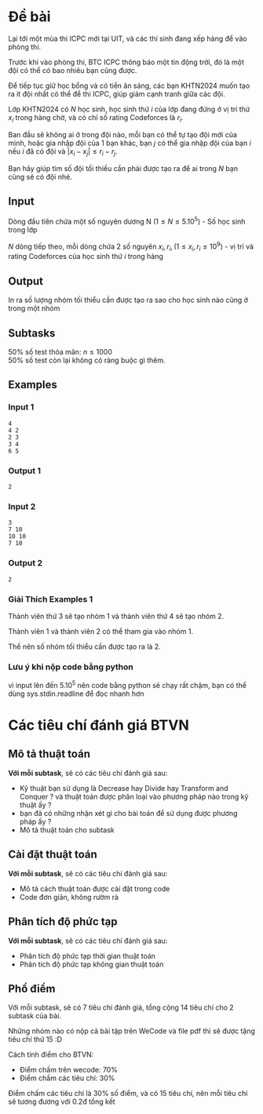 # Đề bài

Lại tới một mùa thi ICPC mới tại UIT, và các thí sinh đang xếp hàng để vào phòng thi.

Trước khi vào phòng thi, BTC ICPC thông báo một tin động trời, đó là một đội có thể có bao nhiêu bạn cũng được.

Để tiếp tục giữ học bổng và có tiền ăn sáng, các bạn KHTN2024 muốn tạo ra ít đội nhất có thể để thi ICPC, giúp giảm cạnh tranh giữa các đội.


Lớp KHTN2024 có $N$ học sinh, học sinh thứ $i$ của lớp đang đứng ở vị trí thứ $x_i$ trong hàng chờ, và có chỉ số rating Codeforces là $r_i$. 

Ban đầu sẽ không ai ở trong đội nào, mỗi bạn có thể tự tạo đội mới của mình, hoặc gia nhập đội của 1 bạn khác, bạn $j$ có thể gia nhập đội của bạn $i$ nếu $i$ đã có đội và $|x_i - x_j| \le r_i - r_j$.

Bạn hãy giúp tìm số đội tối thiếu cần phải được tạo ra để ai trong $N$ bạn cũng sẽ có đội nhé.

## Input

Dòng đầu tiên chứa một số nguyên dương N $(1 \le N \le 5.10^5)$ - Số học sinh trong lớp 

$N$ dòng tiếp theo, mỗi dòng chứa $2$ số nguyên $x_i, r_i, (1 \le x_i, r_i \le 10^9)$ - vị trí và rating Codeforces của học sinh thứ $i$ trong hàng 

## Output

In ra số lượng nhóm tối thiểu cần được tạo ra sao cho học sinh nào cũng ở trong một nhóm

## Subtasks

50% số test thỏa mãn: $n \le 1000$ \
50% số test còn lại không có ràng buộc gì thêm.


## Examples 
### Input 1
```
4
4 2
2 3
3 4
6 5
```
### Output 1
```
2
```

### Input 2
```
3
7 10
10 10
7 10
```
### Output 2
```
2
```

### Giải Thích Examples 1

Thành viên thứ 3 sẽ tạo nhóm 1 và thành viên thứ 4 sẽ tạo nhóm 2.

Thành viên 1 và thành viên 2 có thể tham gia vào nhóm 1.

Thế nên số nhóm tối thiểu cần được tạo ra là 2.

### Lưu ý khi nộp code bằng python

vì input lên đến $5.10^5$ nên code bằng python sẽ chạy rất chậm, bạn có thể dùng sys.stdin.readline để đọc nhanh hơn

# Các tiêu chí đánh giá BTVN 

## Mô tả thuật toán
**Với mỗi subtask**, sẽ có các tiêu chí đánh giá sau:
- Kỹ thuật bạn sử dụng là Decrease hay Divide hay Transform and Conquer ? và thuật toán được phân loại vào phương pháp nào trong kỹ thuật ấy ?
- bạn đã có những nhận xét gì cho bài toán để sử dụng được phương pháp ấy ?
- Mô tả thuật toán cho subtask 

## Cài đặt thuật toán
**Với mỗi subtask**, sẽ có các tiêu chí đánh giá sau:
- Mô tả cách thuật toán được cài đặt trong code 
- Code đơn giản, không rườm rà

## Phân tích độ phức tạp

**Với mỗi subtask**, sẽ có các tiêu chí đánh giá sau:
- Phân tích độ phức tạp thời gian thuật toán
- Phân tích độ phức tạp không gian thuật toán



## Phổ điểm

Với mỗi subtask, sẽ có 7 tiêu chí đánh giá, tổng cộng 14 tiêu chí cho 2 subtask của bài.

Những nhóm nào có nộp cả bài tập trên WeCode và file pdf thì sẽ được tặng tiêu chí thứ 15 :D

Cách tính điểm cho BTVN:
- Điểm chấm trên wecode: 70% 
- Điểm chấm các tiêu chí: 30%

Điểm chấm các tiêu chí là 30% số điểm, và có 15 tiêu chí, nên mỗi tiêu chí sẽ tương đương với 0.2đ tổng kết 